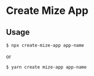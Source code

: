 # Create Mize App

## Usage

```sh
$ npx create-mize-app app-name
```

or

```sh
$ yarn create mize-app app-name
```
